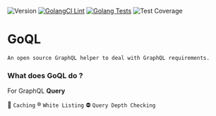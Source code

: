 ![Version](https://img.shields.io/badge/version-0.0.0-orange.svg)
[![GolangCI Lint](https://github.com/keremdokumaci/goql/actions/workflows/go-lint.yml/badge.svg)](https://github.com/keremdokumaci/goql/actions/workflows/go-lint.yml)
[![Golang Tests](https://github.com/keremdokumaci/goql/actions/workflows/go-test.yml/badge.svg)](https://github.com/keremdokumaci/goql/actions/workflows/go-test.yml)
![Test Coverage](https://img.shields.io/badge/coverage-24.2%25-orange.svg)

# GoQL

`An open source GraphQL helper to deal with GraphQL requirements.`

### What does GoQL do ?

For GraphQL **Query**

💾 `Caching`
® `White Listing`
⛔ `Query Depth Checking`